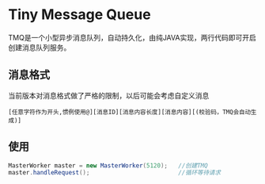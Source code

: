 # Tiny Message Queue
TMQ是一个小型异步消息队列，自动持久化，由纯JAVA实现，两行代码即可开启创建消息队列服务。

## 消息格式
当前版本对消息格式做了严格的限制，以后可能会考虑自定义消息

`[任意字符作为开头,惯例使用@][消息ID][消息内容长度][消息内容][(校验码，TMQ会自动生成)]`

## 使用
````java
MasterWorker master = new MasterWorker(5120);	//创建TMQ
master.handleRequest();							//循环等待请求
````